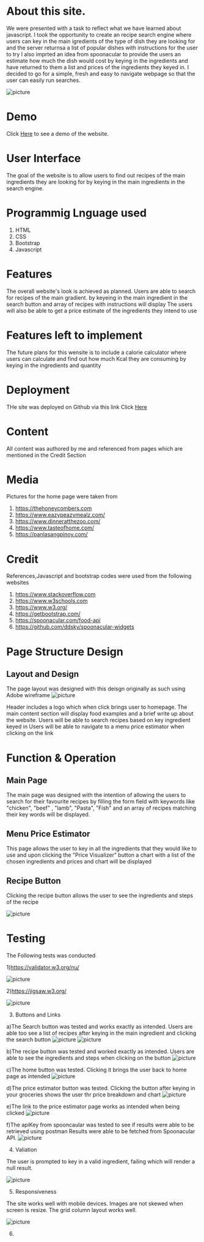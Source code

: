 # About this site.

We were presented with a task to reflect what we have learned about javascript.
I took the opportunity to create an recipe search engine where users can key in the main igredients of the type of dish they are looking for and the server returnsa a list of popular dishes with instructions for the user to try
I also imprted an idea from spoonacular to provide the users an estimate how much the dish would cost by keying in the ingredients 
and have returned to them a list and prices of the ingredients they keyed in.
I decided to go for a simple, fresh and easy to navigate webpage so that the user can easily run searches. 

![picture](image/screenshot.png)

# Demo 

Click <a href= https://muhammad-mo.github.io/Project2-Recipe-Database/ target="blank">Here</a> to see a demo of the website.

# User Interface

The goal of the website is to allow users to find out recipes of the main ingredients they are looking for by keying in the main 
ingredients in the search engine.

# Programmig Lnguage used

1. HTML
2. CSS
3. Bootstrap 
4. Javascript

# Features

The overall website's look is achieved as planned. Users are able to search for recipes of the main gradient.
by keyeing in the main ingredient in the search button and array of recipes with instructions will display
The users will also be able to get a price estimate of the ingredients they intend to use

# Features left to implement

The future plans for this wensite is to include a calorie calculator where users can calculate and find out
how much Kcal they are consuming by keying in the ingredients and quantity

# Deployment

THe site was deployed on Github via this link
Click <a href= https://muhammad-mo.github.io/Project2-Recipe-Database/ target="blank">Here</a>

# Content

All content was authored by me and referenced from pages which are mentioned in the Credit Section

# Media

Pictures for the home page were taken from
1. https://thehoneycombers.com
2. https://www.eazypeazymealz.com/
3. https://www.dinneratthezoo.com/
4. https://www.tasteofhome.com/
5. https://panlasangpinoy.com/

# Credit

References,Javascript and bootstrap codes were used from the following websites

1. https://www.stackoverflow.com
2. https://www.w3schools.com
3. https://www.w3.org/
4. https://getbootstrap.com/
5. https://spoonacular.com/food-api
6. https://github.com/ddsky/spoonacular-widgets

# Page Structure Design 

<h2> Layout and Design </h2>

The page layout was designed with this deisgn originally as such using Adobe wireframe
![picture](image/interface.png)

Header includes a logo which when click brings user to homepage.
The main content section will display food examples and a brief write up about the website.
Users will be able to search recipes based on key ingredient keyed in
Users will be able to navigate to a menu price estimator when clicking on the link

# Function & Operation

<h2> Main Page </h2>

The main page was designed with the intention of allowing the users to search for their favourite
recipes by filling the form field with keywords like "chicken", "beef" , "lamb", "Pasta", "Fish"
and an array of recipes matching their key words will be displayed.

<h2> Menu Price Estimator </h2>

This page allows the user to key in all the ingredients that they would
like to use and upon clicking the "Price Visualizer" button a chart 
with a list of the chosen ingredients and prices and chart will be displayed

<h2> Recipe Button </h2>

Clicking the recipe button allows the user to see the ingredients
and steps of the recipe

![picture](image/price.png)

# Testing

The Following tests was conducted

1)https://validator.w3.org/nu/

![picture](image/w3-testscreenshot.png)

2)https://jigsaw.w3.org/

![picture](image/w3jigsaw-test.png)

3) Buttons and Links

a)The Search button was tested and works exactly as intended. Users are able too see a list of 
recipes after keying in the main ingredient and clicking the search button
![picture](image/testsearchbutton.png)
![picture](image/searchresult.png)

b)The recipe button was tested and worked exactly as intended. Users are able to see the ingredients and steps
when clicking on the button
![picture](image/recipesteps.png)

c)The home button was tested. Clicking it brings the user back to home page as intended
![picture](image/homebuttontest.png)


d)The price estimator button was tested. Clicking the button after keying in your groceries 
shows the user thr price breakdown and chart
![picture](image/price_estimator_test.png)

e)The link to the price estimator page works as intended when being clicked
![picture](image/linktest.png)

f)The apiKey from spooncaular was tested to see if results were able to be retrieved using postman
Results were able to be fetched from Spoonacular API.
![picture](image/spoonacularAPItest.png)

4) Valiation

  The user is prompted to key in a valid ingredient, failing which will render a null result.

  ![picture](image/validation.png)

5) Responsiveness

The site works well with mobile devices. Images are not skewed when screen is resize.
The grid column layout works well.

![picture](image/responsive.png)

6) 





 
